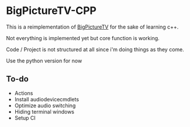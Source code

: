 # BigPictureTV-CPP

This is a reimplementation of [BigPictureTV](https://github.com/Odizinne/bigpicturetv) for the sake of learning c++.

Not everything is implemented yet but core function is working.

Code / Project is not structured at all since i'm doing things as they come.

Use the python version for now

## To-do
- Actions
- Install audiodevicecmdlets
- Optimize audio switching
- Hiding terminal windows
- Setup CI
